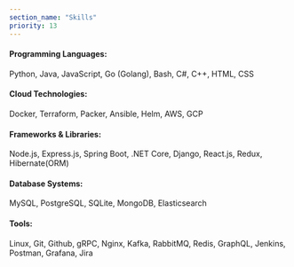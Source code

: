 ```yaml
---
section_name: "Skills"
priority: 13
---
```



#### Programming Languages: 
   Python, Java, JavaScript, Go (Golang), Bash, C#, C++, HTML, CSS

#### Cloud Technologies: 
Docker, Terraform, Packer, Ansible, Helm, AWS, GCP

#### Frameworks & Libraries: 
Node.js, Express.js, Spring Boot, .NET Core, Django, React.js, Redux, Hibernate(ORM)

#### Database Systems: 
MySQL, PostgreSQL, SQLite, MongoDB, Elasticsearch

#### Tools: 
Linux, Git, Github, gRPC, Nginx, Kafka, RabbitMQ, Redis, GraphQL, Jenkins, Postman, Grafana, Jira